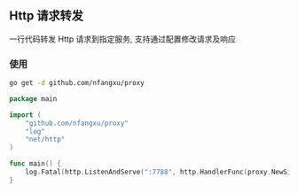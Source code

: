 ## Http 请求转发

一行代码转发 Http 请求到指定服务, 支持通过配置修改请求及响应

### 使用
```bash
go get -d github.com/nfangxu/proxy
```

```go
package main

import (
	"github.com/nfangxu/proxy"
	"log"
	"net/http"
)

func main() {
	log.Fatal(http.ListenAndServe(":7788", http.HandlerFunc(proxy.NewSimpleProxy("https://foo.com").Proxy)))
}
```
